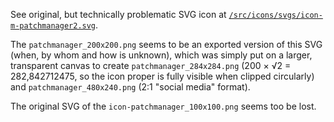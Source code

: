 See original, but technically problematic SVG icon at [`/src/icons/svgs/icon-m-patchmanager2.svg`](https://github.com/sailfishos-patches/patchmanager/blob/master/src/icons/svgs/icon-m-patchmanager2.svg).

The `patchmanager_200x200.png` seems to be an exported version of this SVG (when, by whom and how is unknown), which was simply put on a larger, transparent canvas to create `patchmanager_284x284.png` (200 × √2 = 282,842712475, so the icon proper is fully visible when clipped circularly) and `patchmanager_480x240.png` (2:1 "social media" format).

The original SVG of the `icon-patchmanager_100x100.png` seems too be lost.
